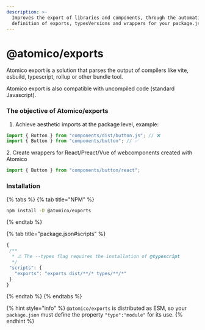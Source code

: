 ```yaml
---
description: >-
  Improves the export of libraries and components, through the automatic
  definition of exports, typesVersions and wrappers for your package.json
---
```


# @atomico/exports

Atomico export is a solution that parses the output of compilers like vite, esbuild, typescript, rollup or other bundle tool.

Atomico export is also compatible with uncompiled code (standard Javascript).

### The objective of Atomico/exports

1. Achieve aesthetic imports at the package level, example:&#x20;

```typescript
import { Button } from "components/dist/button.js"; // ❌
import { Button } from "components/button"; // ✅
```

2\. Create wrappers for React/Preact/Vue of webcomponents created with Atomico

```typescript
import { Button } from "components/button/react"; 
```

### Installation

{% tabs %}
{% tab title="NPM" %}
```bash
npm install -D @atomico/exports
```
{% endtab %}

{% tab title="package.json#scripts" %}
```javascript
{
 /**
  * ⚠️ The --types flag requires the installation of @typescript
  */
 "scripts": {
   "exports": "exports dist/**/* types/**/*"
 }
}
```
{% endtab %}
{% endtabs %}

{% hint style="info" %}
`@atomico/exports` is distributed as ESM, so your `package.json` must define the property `"type":"module"` for its use.
{% endhint %}
